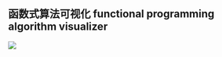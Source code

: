 ## 函数式算法可视化 functional programming algorithm visualizer

![](https://raw.githubusercontent.com/chanshunli/functional-programming-visualgo/master/website_preview.png)
